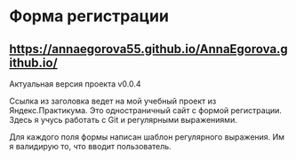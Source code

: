 # Форма регистрации
## https://annaegorova55.github.io/AnnaEgorova.github.io/

Актуальная версия проекта v0.0.4

Ссылка из заголовка ведет на мой учебный проект из Яндекс.Практикума. Это одностраничный сайт с формой регистрации. Здесь я учусь работать с Git и регулярными выражениями.

Для каждого поля формы написан шаблон регулярного выражения. Им я валидирую то, что вводит пользователь.
